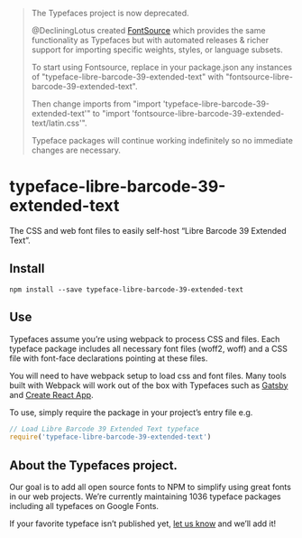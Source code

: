 >The Typefaces project is now deprecated.
>
>@DecliningLotus created
[FontSource](https://github.com/fontsource/fontsource) which provides the
same functionality as Typefaces but with automated releases & richer
support for importing specific weights, styles, or language subsets.
>
>To start using Fontsource, replace in your package.json any instances of
"typeface-libre-barcode-39-extended-text" with "fontsource-libre-barcode-39-extended-text".
>
> Then change imports from "import 'typeface-libre-barcode-39-extended-text'" to "import 'fontsource-libre-barcode-39-extended-text/latin.css'".
>
>Typeface packages will continue working indefinitely so no immediate
>changes are necessary.

# typeface-libre-barcode-39-extended-text

The CSS and web font files to easily self-host “Libre Barcode 39 Extended Text”.

## Install

`npm install --save typeface-libre-barcode-39-extended-text`

## Use

Typefaces assume you’re using webpack to process CSS and files. Each typeface
package includes all necessary font files (woff2, woff) and a CSS file with
font-face declarations pointing at these files.

You will need to have webpack setup to load css and font files. Many tools built
with Webpack will work out of the box with Typefaces such as [Gatsby](https://github.com/gatsbyjs/gatsby)
and [Create React App](https://github.com/facebookincubator/create-react-app).

To use, simply require the package in your project’s entry file e.g.

```javascript
// Load Libre Barcode 39 Extended Text typeface
require('typeface-libre-barcode-39-extended-text')
```

## About the Typefaces project.

Our goal is to add all open source fonts to NPM to simplify using great fonts in
our web projects. We’re currently maintaining 1036 typeface packages
including all typefaces on Google Fonts.

If your favorite typeface isn’t published yet, [let us know](https://github.com/KyleAMathews/typefaces)
and we’ll add it!

